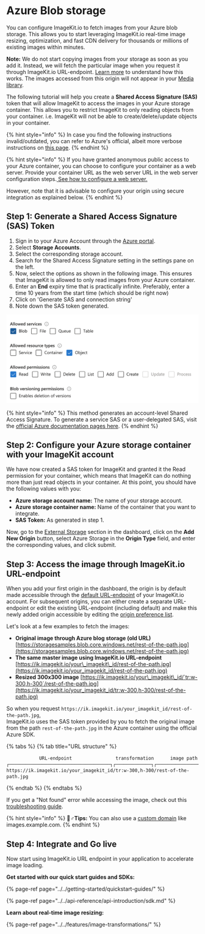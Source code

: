 # Azure Blob storage

You can configure ImageKit.io to fetch images from your Azure blob storage. This allows you to start leveraging ImageKit.io real-time image resizing, optimization, and fast CDN delivery for thousands or millions of existing images within minutes.

**Note:** We do not start copying images from your storage as soon as you add it. Instead, we will fetch the particular image when you request it through ImageKit.io URL-endpoint. [Learn more](../how-it-works.md) to understand how this works. The images accessed from this origin will not appear in your [Media library](../../media-library/overview/).

The following tutorial will help you create a **Shared Access Signature \(SAS\)** token that will allow ImageKit to access the images in your Azure storage container. This allows you to restrict ImageKit to only reading objects from your container. i.e. ImageKit will not be able to create/delete/update objects in your container.

{% hint style="info" %}
In case you find the following instructions invalid/outdated, you can refer to Azure's official, albeit more verbose instructions on [this page](https://docs.microsoft.com/en-us/azure/storage/common/storage-sas-overview).
{% endhint %}

{% hint style="info" %}
If you have granted anonymous public access to your Azure container, you can choose to configure your container as a web server. Provide your container URL as the web server URL in the web server configuration steps.[ See how to configure a web server.](https://docs.imagekit.io/integration/configure-origin/web-server-origin)

However, note that it is advisable to configure your origin using secure integration as explained below.
{% endhint %}

## Step 1: Generate a Shared Access Signature \(SAS\) Token

1. Sign in to your Azure Account through the [Azure portal](https://portal.azure.com/).
2. Select **Storage Accounts**.
3. Select the corresponding storage account.
4. Search for the Shared Access Signature setting in the settings pane on the left.
5. Now, select the options as shown in the following image. This ensures that ImageKit is allowed to only read images from your Azure container.
6. Enter an **End** expiry time that is practically infinite. Preferably, enter a time 10 years from the start time \(which should be right now\)
7. Click on 'Generate SAS and connection string'
8. Note down the SAS token generated.

![Options for creating a SAS token](../../.gitbook/assets/image%20%285%29.png)

{% hint style="info" %}
This method generates an account-level Shared Access Signature. To generate a service SAS or a user-delegated SAS, visit the [official Azure documentation pages here](https://docs.microsoft.com/en-us/azure/storage/common/storage-sas-overview).
{% endhint %}

## Step 2: Configure your Azure storage container with your ImageKit account

We have now created a SAS token for ImageKit and granted it the Read permission for your container, which means that ImageKit can do nothing more than just read objects in your container. At this point, you should have the following values with you:

* **Azure storage account name:** The name of your storage account.
* **Azure storage container name:** Name of the container that you want to integrate.
* **SAS Token:** As generated in step 1.

Now, go to the [External Storage](https://imagekit.io/dashboard#external-storage) section in the dashboard, click on the **Add New Origin** button, select Azure Storage in the **Origin Type** field, and enter the corresponding values, and click submit.

## Step 3: Access the image through ImageKit.io URL-endpoint

When you add your first origin in the dashboard, the origin is by default made accessible through the [default URL-endpoint](../url-endpoints.md#default-url-endpoint) of your ImageKit.io account. For subsequent origins, you can either create a separate URL-endpoint or edit the existing URL-endpoint \(including default\) and make this newly added origin accessible by editing the [origin preference list](../url-endpoints.md#image-origin-preference). 

Let's look at a few examples to fetch the images:

* **Original image through Azure blog storage \(old URL\)** [https://storagesamples.blob.core.windows.net/rest-of-the-path.jpg](https://storagesamples.blob.core.windows.net/rest-of-the-path.jpg)
* **The same master image using ImageKit.io URL-endpoint** [https://ik.imagekit.io/your\_imagekit\_id/rest-of-the-path.jpg](https://ik.imagekit.io/your_imagekit_id/rest-of-the-path.jpg)
* **Resized 300x300 image** [https://ik.imagekit.io/your\_imagekit\_id/`tr:w-300,h-300`/rest-of-the-path.jpg](https://ik.imagekit.io/your_imagekit_id/tr:w-300,h-300/rest-of-the-path.jpg)

So when you request `https://ik.imagekit.io/your_imagekit_id/rest-of-the-path.jpg`,   
ImageKit.io uses the SAS token provided by you to fetch the original image from the path `rest-of-the-path.jpg` in the Azure container using the official Azure SDK.

{% tabs %}
{% tab title="URL structure" %}
```markup
            URL-endpoint                transformation      image path                                    
┌─────────────────────────────────────┐┌─────────────┐┌───────────────────┐
https://ik.imagekit.io/your_imagekit_id/tr:w-300,h-300/rest-of-the-path.jpg
```
{% endtab %}
{% endtabs %}

If you get a "Not found" error while accessing the image, check out this [troubleshooting guide](../../limits-and-troubleshooting/404-not-found-error-troubleshooting.md).

{% hint style="info" %}
🧙♂**Tips:** You can also use a [custom domain](../../testing-and-infrastructure-setup/using-custom-domain-name.md) like images.example.com.
{% endhint %}

## Step 4: Integrate and Go live

Now start using ImageKit.io URL endpoint in your application to accelerate image loading.

**Get started with our quick start guides and SDKs:**

{% page-ref page="../../getting-started/quickstart-guides/" %}

{% page-ref page="../../api-reference/api-introduction/sdk.md" %}

**Learn about real-time image resizing:**

{% page-ref page="../../features/image-transformations/" %}

